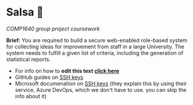 # Salsa :dancer:
*COMP1640 group project coursework*

**Brief:** You are required to build a secure web-enabled role-based system for collecting ideas for improvement from staff in a large University. The system needs to fulfill a given list of criteria, including the generation of statistical reports.

- For info on how to **edit this text [click here](https://help.github.com/articles/basic-writing-and-formatting-syntax)**
- GitHub guides on [SSH keys](https://help.github.com/articles/connecting-to-github-with-ssh/)
- Microsoft documenation on [SSH keys](https://docs.microsoft.com/en-us/azure/devops/repos/git/use-ssh-keys-to-authenticate?view=azure-devops) (they explain this by using their service, Azure DevOps, which we don't have to use. you can skip the info about it)
